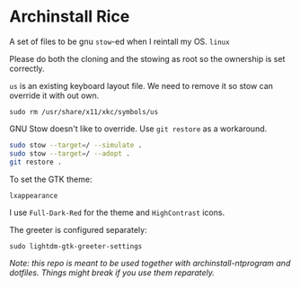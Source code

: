 # Archinstall Rice

A set of files to be gnu `stow`-ed when I reintall my OS.
`linux`

Please do both the cloning and the stowing as root so the ownership is set correctly.

`us` is an existing keyboard layout file. We need to remove it so stow can override it with out own.
```
sudo rm /usr/share/x11/xkc/symbols/us
```

GNU Stow doesn't like to override. Use `git restore` as a workaround.

```bash
sudo stow --target=/ --simulate .
sudo stow --target=/ --adopt .
git restore .
```

To set the GTK theme:
```
lxappearance
```
I use `Full-Dark-Red` for the theme and `HighContrast` icons.

The greeter is configured separately:
```
sudo lightdm-gtk-greeter-settings
```

*Note: this repo is meant to be used together with archinstall-ntprogram and dotfiles. Things might break if you use them reparately.*

